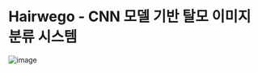 # Hairwego - CNN 모델 기반 탈모 이미지 분류 시스템
![image](https://github.com/user-attachments/assets/9aea6d4e-690c-4977-a308-118d93b8fa06)

